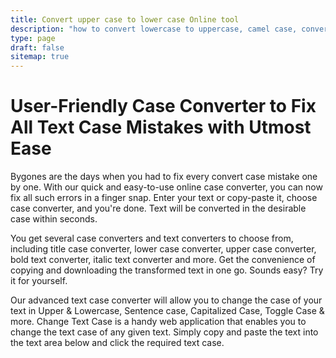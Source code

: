 ```yaml
---
title: Convert upper case to lower case Online tool
description: "how to convert lowercase to uppercase, camel case, convert to small case, how to convert lower case to upper case in excel, sentence case, convert camel case to snake case. converter case"
type: page
draft: false
sitemap: true
---
```


# User-Friendly Case Converter to Fix All Text Case Mistakes with Utmost Ease

Bygones are the days when you had to fix every convert case mistake one by one. With our quick and easy-to-use online case converter, you can now fix all such errors in a finger snap. Enter your text or copy-paste it, choose case converter, and you're done. Text will be converted in the desirable case within seconds.

You get several case converters and text converters to choose from, including title case converter, lower case converter, upper case converter, bold text converter, italic text converter and more. Get the convenience of copying and downloading the transformed text in one go. Sounds easy? Try it for yourself. 

Our advanced text case converter will allow you to change the case of your text in Upper & Lowercase, Sentence case, Capitalized Case, Toggle Case & more. Change Text Case is a handy web application that enables you to change the text case of any given text. Simply copy and paste the text into the text area below and click the required text case.
